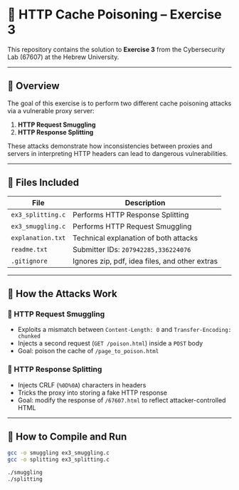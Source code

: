 # 🚨 HTTP Cache Poisoning – Exercise 3

This repository contains the solution to **Exercise 3** from the Cybersecurity Lab (67607) at the Hebrew University.

---

## 🧠 Overview

The goal of this exercise is to perform two different cache poisoning attacks via a vulnerable proxy server:

1. **HTTP Request Smuggling**
2. **HTTP Response Splitting**

These attacks demonstrate how inconsistencies between proxies and servers in interpreting HTTP headers can lead to dangerous vulnerabilities.

---

## 📁 Files Included

| File               | Description                                       |
|--------------------|---------------------------------------------------|
| `ex3_splitting.c`  | Performs HTTP Response Splitting                  |
| `ex3_smuggling.c`  | Performs HTTP Request Smuggling                   |
| `explanation.txt`  | Technical explanation of both attacks            |
| `readme.txt`       | Submitter IDs: `207942285,336224076`             |
| `.gitignore`       | Ignores zip, pdf, idea files, and other extras   |

---

## 🧪 How the Attacks Work

### 🔹 HTTP Request Smuggling

- Exploits a mismatch between `Content-Length: 0` and `Transfer-Encoding: chunked`
- Injects a second request (`GET /poison.html`) inside a `POST` body
- Goal: poison the cache of `/page_to_poison.html`

### 🔸 HTTP Response Splitting

- Injects CRLF (`%0D%0A`) characters in headers
- Tricks the proxy into storing a fake HTTP response
- Goal: modify the response of `/67607.html` to reflect attacker-controlled HTML

---

## 🧾 How to Compile and Run

```bash
gcc -o smuggling ex3_smuggling.c
gcc -o splitting ex3_splitting.c

./smuggling
./splitting
